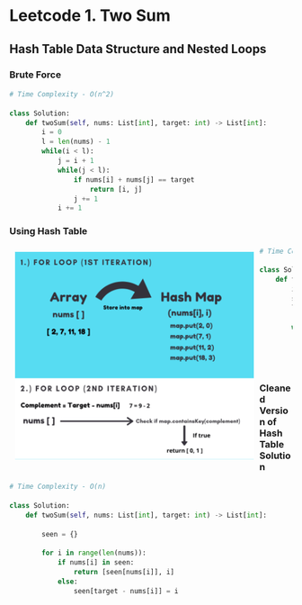 # Leetcode 1. Two Sum
## Hash Table Data Structure and Nested Loops 

### Brute Force
```py
# Time Complexity - O(n^2)

class Solution:
    def twoSum(self, nums: List[int], target: int) -> List[int]:
        i = 0
        l = len(nums) - 1
        while(i < l):
            j = i + 1
            while(j < l):
                if nums[i] + nums[j] == target
                    return [i, j]
                j += 1
            i += 1   
```
### Using Hash Table

 <img src="sources/TwoSum2.png"
     alt=""
     style="float: left; margin-right: 10px; margin-top: 5px; margin: 10px;" />  

```py
# Time Complexity - O (n)

class Solution:
    def twoSum(self, nums: List[int], target: int) -> List[int]:
        i = 0
        seen = {}
        l = len(nums)-1
        
        while(i < l):
            if target-nums[i] in seen.keys():
                return [seen[target-nums[i]], i]
            seen[target-nums[i]] = i
            i += 1    
```

### Cleaned Version of Hash Table Solution
```py
# Time Complexity - O(n)

class Solution:
    def twoSum(self, nums: List[int], target: int) -> List[int]:
        
        seen = {}
        
        for i in range(len(nums)):
            if nums[i] in seen:
                return [seen[nums[i]], i]
            else:
                seen[target - nums[i]] = i 
```